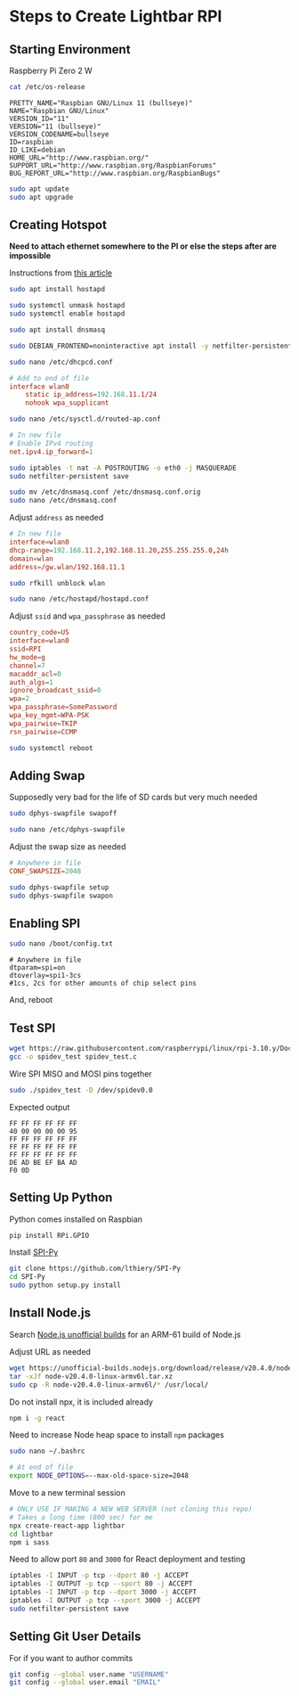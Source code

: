 # Steps to Create Lightbar RPI
## Starting Environment
Raspberry Pi Zero 2 W
```bash
cat /etc/os-release
```
```
PRETTY_NAME="Raspbian GNU/Linux 11 (bullseye)"
NAME="Raspbian GNU/Linux"
VERSION_ID="11"
VERSION="11 (bullseye)"
VERSION_CODENAME=bullseye
ID=raspbian
ID_LIKE=debian
HOME_URL="http://www.raspbian.org/"
SUPPORT_URL="http://www.raspbian.org/RaspbianForums"
BUG_REPORT_URL="http://www.raspbian.org/RaspbianBugs"
```

```bash
sudo apt update
sudo apt upgrade
```

## Creating Hotspot
**Need to attach ethernet somewhere to the PI or else the steps after are impossible**

Instructions from [this article](https://www.stevemurch.com/setting-up-a-raspberry-pi-for-ad-hoc-networking-tech-note/2022/12)
```bash
sudo apt install hostapd

sudo systemctl unmask hostapd
sudo systemctl enable hostapd

sudo apt install dnsmasq

sudo DEBIAN_FRONTEND=noninteractive apt install -y netfilter-persistent iptables-persistent
```
```bash
sudo nano /etc/dhcpcd.conf
```
```conf
# Add to end of file
interface wlan0
    static ip_address=192.168.11.1/24
    nohook wpa_supplicant
```
```bash
sudo nano /etc/sysctl.d/routed-ap.conf
```
```conf
# In new file
# Enable IPv4 routing
net.ipv4.ip_forward=1
```
```bash
sudo iptables -t nat -A POSTROUTING -o eth0 -j MASQUERADE
sudo netfilter-persistent save
```
```bash
sudo mv /etc/dnsmasq.conf /etc/dnsmasq.conf.orig
sudo nano /etc/dnsmasq.conf
```
Adjust `address` as needed
```conf
# In new file
interface=wlan0
dhcp-range=192.168.11.2,192.168.11.20,255.255.255.0,24h
domain=wlan
address=/gw.wlan/192.168.11.1
```
```bash
sudo rfkill unblock wlan
```
```bash
sudo nano /etc/hostapd/hostapd.conf
```
Adjust `ssid` and `wpa_passphrase` as needed
```conf
country_code=US
interface=wlan0
ssid=RPI
hw_mode=g
channel=7
macaddr_acl=0
auth_algs=1
ignore_broadcast_ssid=0
wpa=2
wpa_passphrase=SomePassword
wpa_key_mgmt=WPA-PSK
wpa_pairwise=TKIP
rsn_pairwise=CCMP
```
```bash
sudo systemctl reboot
```
## Adding Swap
Supposedly very bad for the life of SD cards but very much needed
```bash
sudo dphys-swapfile swapoff
```
```bash
sudo nano /etc/dphys-swapfile
```
Adjust the swap size as needed
```conf
# Anywhere in file
CONF_SWAPSIZE=2048
```
```bash
sudo dphys-swapfile setup
sudo dphys-swapfile swapon
```

## Enabling SPI
```bash
sudo nano /boot/config.txt
```
```
# Anywhere in file
dtparam=spi=on
dtoverlay=spi1-3cs
#1cs, 2cs for other amounts of chip select pins
```
And, reboot
## Test SPI
```bash
wget https://raw.githubusercontent.com/raspberrypi/linux/rpi-3.10.y/Documentation/spi/spidev_test.c
gcc -o spidev_test spidev_test.c
```
Wire SPI MISO and MOSI pins together
```bash
sudo ./spidev_test -D /dev/spidev0.0
```
Expected output
```
FF FF FF FF FF FF
40 00 00 00 00 95
FF FF FF FF FF FF
FF FF FF FF FF FF
FF FF FF FF FF FF
DE AD BE EF BA AD
F0 0D
```
## Setting Up Python
Python comes installed on Raspbian
```bash
pip install RPi.GPIO
```
Install [SPI-Py](https://github.com/lthiery/SPI-Py)
```bash
git clone https://github.com/lthiery/SPI-Py
cd SPI-Py
sudo python setup.py install
```
## Install Node.js
Search [Node.js unofficial builds](https://unofficial-builds.nodejs.org/download/release/) for an ARM-61 build of Node.js

Adjust URL as needed
```bash
wget https://unofficial-builds.nodejs.org/download/release/v20.4.0/node-v20.4.0-linux-armv6l.tar.xz
tar -xJf node-v20.4.0-linux-armv6l.tar.xz
sudo cp -R node-v20.4.0-linux-armv6l/* /usr/local/
```
Do not install npx, it is included already
```bash
npm i -g react
```
Need to increase Node heap space to install `npm` packages
```bash
sudo nano ~/.bashrc
```
```bash
# At end of file
export NODE_OPTIONS=--max-old-space-size=2048
```
Move to a new terminal session
```bash
# ONLY USE IF MAKING A NEW WEB SERVER (not cloning this repo)
# Takes a long time (800 sec) for me
npx create-react-app lightbar
cd lightbar
npm i sass
```
Need to allow port `80` and `3000` for React deployment and testing
```bash
iptables -I INPUT -p tcp --dport 80 -j ACCEPT
iptables -I OUTPUT -p tcp --sport 80 -j ACCEPT
iptables -I INPUT -p tcp --dport 3000 -j ACCEPT
iptables -I OUTPUT -p tcp --sport 3000 -j ACCEPT
sudo netfilter-persistent save
```

## Setting Git User Details
For if you want to author commits
```bash
git config --global user.name "USERNAME"
git config --global user.email "EMAIL"
```

